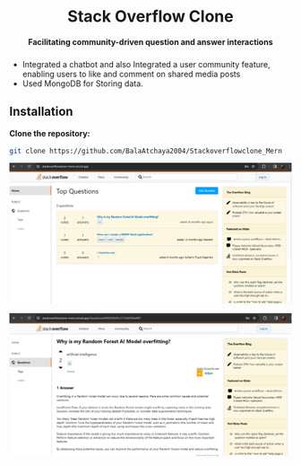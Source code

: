 <div align="center">
  <h1 align = "center"> Stack Overflow Clone</h1>
  
  <h4 align = "center">Facilitating community-driven question and answer interactions</h4>

 
</div>

###

- Integrated a chatbot and also Integrated a user community feature, enabling users to like and comment on shared media posts
- Used MongoDB for  Storing data.

## Installation



   **Clone the repository:**

   ```bash
   git clone https://github.com/BalaAtchaya2004/Stackoverflowclone_Mern
```


![Project Screenshot](./client/src/assets/Screenshot1.png)

![Project Screenshot](./client/src/assets/Screenshot2.png)
